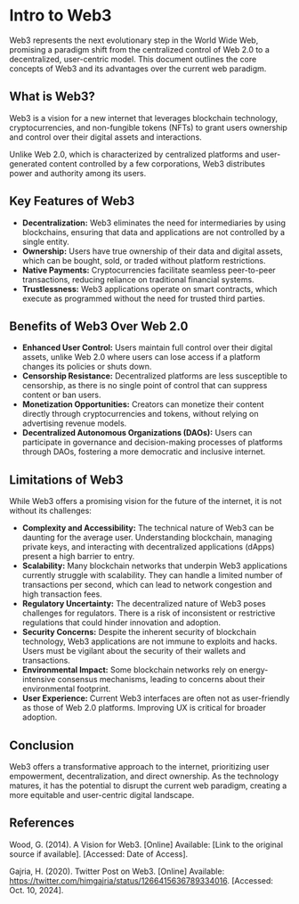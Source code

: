 # Intro to Web3

Web3 represents the next evolutionary step in the World Wide Web, promising a paradigm shift from the centralized control of Web 2.0 to a decentralized, user-centric model. This document outlines the core concepts of Web3 and its advantages over the current web paradigm.

## What is Web3?

Web3 is a vision for a new internet that leverages blockchain technology, cryptocurrencies, and non-fungible tokens (NFTs) to grant users ownership and control over their digital assets and interactions.

Unlike Web 2.0, which is characterized by centralized platforms and user-generated content controlled by a few corporations, Web3 distributes power and authority among its users.

## Key Features of Web3

- **Decentralization:** Web3 eliminates the need for intermediaries by using blockchains, ensuring that data and applications are not controlled by a single entity.
- **Ownership:** Users have true ownership of their data and digital assets, which can be bought, sold, or traded without platform restrictions.
- **Native Payments:** Cryptocurrencies facilitate seamless peer-to-peer transactions, reducing reliance on traditional financial systems.
- **Trustlessness:** Web3 applications operate on smart contracts, which execute as programmed without the need for trusted third parties.

## Benefits of Web3 Over Web 2.0

- **Enhanced User Control:** Users maintain full control over their digital assets, unlike Web 2.0 where users can lose access if a platform changes its policies or shuts down.
- **Censorship Resistance:** Decentralized platforms are less susceptible to censorship, as there is no single point of control that can suppress content or ban users.
- **Monetization Opportunities:** Creators can monetize their content directly through cryptocurrencies and tokens, without relying on advertising revenue models.
- **Decentralized Autonomous Organizations (DAOs):** Users can participate in governance and decision-making processes of platforms through DAOs, fostering a more democratic and inclusive internet.

## Limitations of Web3

While Web3 offers a promising vision for the future of the internet, it is not without its challenges:

- **Complexity and Accessibility:** The technical nature of Web3 can be daunting for the average user. Understanding blockchain, managing private keys, and interacting with decentralized applications (dApps) present a high barrier to entry.
- **Scalability:** Many blockchain networks that underpin Web3 applications currently struggle with scalability. They can handle a limited number of transactions per second, which can lead to network congestion and high transaction fees.
- **Regulatory Uncertainty:** The decentralized nature of Web3 poses challenges for regulators. There is a risk of inconsistent or restrictive regulations that could hinder innovation and adoption.
- **Security Concerns:** Despite the inherent security of blockchain technology, Web3 applications are not immune to exploits and hacks. Users must be vigilant about the security of their wallets and transactions.
- **Environmental Impact:** Some blockchain networks rely on energy-intensive consensus mechanisms, leading to concerns about their environmental footprint.
- **User Experience:** Current Web3 interfaces are often not as user-friendly as those of Web 2.0 platforms. Improving UX is critical for broader adoption.

## Conclusion

Web3 offers a transformative approach to the internet, prioritizing user empowerment, decentralization, and direct ownership. As the technology matures, it has the potential to disrupt the current web paradigm, creating a more equitable and user-centric digital landscape.

## References

Wood, G. (2014). A Vision for Web3. [Online] Available: [Link to the original source if available]. [Accessed: Date of Access].

Gajria, H. (2020). Twitter Post on Web3. [Online] Available: https://twitter.com/himgajria/status/1266415636789334016. [Accessed: Oct. 10, 2024].
